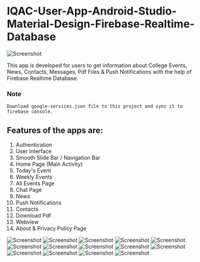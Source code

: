 # IQAC-User-App-Android-Studio-Material-Design-Firebase-Realtime-Database

![Screenshot](https://1.bp.blogspot.com/-BujcFHTG3f0/XScEjOTji7I/AAAAAAAAAEM/Z2PVKUjTDvA_AFbEqwuKCCHln08e4yuHQCLcBGAs/s1600/applogo.png)

This app is developed for users to get information about College Events, News, Contacts, Messages, Pdf Files & Push Notifications with the help of Firebase Realtime Database.

### Note
    Download google-services.json file to this project and sync it to firebase console.
    
## Features of the apps are:
1. Authentication
2. User Interface
3. Smooth Slide Bar / Navigation Bar
4. Home Page (Main Activity)
5. Today's Event
6. Weekly Events
7. All Events Page
8. Chat Page
9. News
10. Push Notifications
11. Contacts
12. Download Pdf
13. Webview
14. About & Privacy Policy Page

![Screenshot](https://1.bp.blogspot.com/-6cgHvEHI_Ro/XSbdkLN5fKI/AAAAAAAAAAU/wjD6ZXjnP8wt5120yI1JEeBulzIqO2jjwCLcBGAs/s200/img1.png)
![Screenshot](https://1.bp.blogspot.com/-jo2C1XI7_qc/XScJzIZnQII/AAAAAAAAAEY/ILXXEHZFhpwXXAcEb5MmkBtQS0_Be-iQACEwYBhgL/s200/img2.png) 
![Screenshot](https://1.bp.blogspot.com/-Zzd30hwVTM8/XScKKbqxqLI/AAAAAAAAAEg/LyhYLFWlnN4-hC-jSwEHm4F4xq_EbyS3gCLcBGAs/s200/img4.png)
![Screenshot](https://1.bp.blogspot.com/-xI8hFGzJNRY/XSbkqG5oYUI/AAAAAAAAABU/PPZ-kpL3m4MzCzEoIEqEumG8Ez-haXSQQCLcBGAs/s200/img3.png)
![Screenshot](https://1.bp.blogspot.com/-dsFIeZ2LOZc/XSbfPjWeTfI/AAAAAAAAABA/BpXrTAaxpTEVENN5AdwZNM671KnHuCqAgCLcBGAs/s200/img6.png)
![Screenshot](https://1.bp.blogspot.com/-eolICObqYsE/XSbfntLxloI/AAAAAAAAABI/olzhKz7FAKM5Tl9EVh_--He7YVlGq8VfQCLcBGAs/s200/img7.png)
![Screenshot](https://1.bp.blogspot.com/-VIDWytgV5D4/XSb3ToJJvSI/AAAAAAAAACw/cvFr_kp4XjAs9Bay6P9lX78QgQ_4L--TwCLcBGAs/s200/chat.png)
![Screenshot](https://1.bp.blogspot.com/-XKYB26irBDo/XSb-XqtfoUI/AAAAAAAAAC8/R8ZqDX48BDEyFzf38Th5UT8NrG2d_sDpACLcBGAs/s200/news-1.png)
![Screenshot](https://1.bp.blogspot.com/-lEskFoDGDT0/XSb-1WcOulI/AAAAAAAAADM/96p_fcAP4TAjsmZDIS-mssDfSZ8cQ0_UACLcBGAs/s200/contact1.png)
![Screenshot](https://1.bp.blogspot.com/-OR6Jc2xUNRA/XSb-_udfQDI/AAAAAAAAADQ/03zEbKVWf4cxTdZfPSKeyeS_eAZGWdDbACLcBGAs/s200/contact2.png)
![Screenshot](https://1.bp.blogspot.com/-HUlAYofXOBs/XScCKgxN2kI/AAAAAAAAADg/KoKHnvCUTcEKUad3eVtk4Iaqeil9z2gvACLcBGAs/s200/download1.png)
![Screenshot](https://1.bp.blogspot.com/-HRervXOqYPE/XScCWkZTgGI/AAAAAAAAADk/01lBzeQddJIvVT1B1llvuir6ghJMU__lQCLcBGAs/s200/webpage-one.png)
![Screenshot](https://1.bp.blogspot.com/-752-gCYk2S4/XScC2wCx1ZI/AAAAAAAAAD0/xSIu0in0cqMAtxoaMeOiMIHNTne4rH5NQCLcBGAs/s200/about.png)
![Screenshot](https://1.bp.blogspot.com/-rYlO8jNMJHw/XScDFqD35sI/AAAAAAAAAD8/ai86XczNC9wCMKoy2zOEE86pqWV9BW3XwCLcBGAs/s200/privacy.png)
